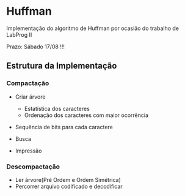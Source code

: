 # Huffman


Implementação do algoritmo de Huffman por ocasião do trabalho de LabProg II

Prazo: Sábado 17/08 !!!

## Estrutura da Implementação


### Compactação

* Criar árvore
  + Estatística dos caracteres
  + Ordenação dos caracteres com maior ocorrência

* Sequência de bits para cada caractere
* Busca
* Impressão

### Descompactação

* Ler árvore(Pré Ordem e Ordem Simétrica)
* Percorrer arquivo codificado e decodificar
